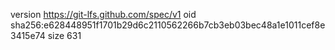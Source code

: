 version https://git-lfs.github.com/spec/v1
oid sha256:e628448951f1701b29d6c2110562266b7cb3eb03bec48a1e1011cef8e3415e74
size 631
